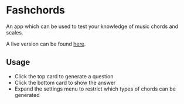 # Fashchords
An app which can be used to test your knowledge of music chords and scales.

A live version can be found [here](https://flashchords.herokuapp.com).

## Usage
* Click the top card to generate a question
* Click the bottom card to show the answer
* Expand the settings menu to restrict which types of chords can be generated
